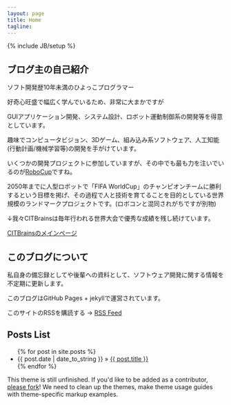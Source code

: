 ```yaml
---
layout: page
title: Home
tagline: 
---
```

{% include JB/setup %}

## ブログ主の自己紹介

ソフト開発歴10年未満のひよっこプログラマー

好奇心旺盛で幅広く学んでいるため、非常に大まかですが

GUIアプリケーション開発、システム設計、ロボット運動制御系の開発等を得意としています。

趣味でコンピュータビジョン、3Dゲーム、組み込み系ソフトウェア、人工知能(行動計画/機械学習等)の開発を手がけています。

いくつかの開発プロジェクトに参加していますが、その中でも最も力を注いでいるのが[RoboCup](http://www.youtube.com/watch?v=Ua2hu3cCNFw "RoboCup")ですね。

2050年までに人型ロボットで「FIFA WorldCup」のチャンピオンチームに勝利するという目標を掲げ、その過程で人と技術を育てることを目的としている世界規模のランドマークプロジェクトです。(ロボコンと混同されがちですが別物)

↓我々CITBrainsは毎年行われる世界大会で優秀な成績を残し続けています。

[CITBrainsのメインページ](https://sites.google.com/site/hayashibaralab/robocup "CITBrainsのメインページ")

## このブログについて

私自身の備忘録としてや後輩への資料として、ソフトウェア開発に関する情報を不定期に更新します。

このブログはGitHub Pages + jekyllで運営されています。

このサイトのRSSを購読する -> [RSS Feed](http://daikimaekawa.github.io/rss.xml "RSS Feed")

## Posts List

<ul class="posts">
  {% for post in site.posts %}
    <li><span>{{ post.date | date_to_string }}</span> &raquo; <a href="{{ BASE_PATH }}{{ post.url }}">{{ post.title }}</a></li>
  {% endfor %}
</ul>

This theme is still unfinished. If you'd like to be added as a contributor, [please fork](http://github.com/plusjade/jekyll-bootstrap)!
We need to clean up the themes, make theme usage guides with theme-specific markup examples.


